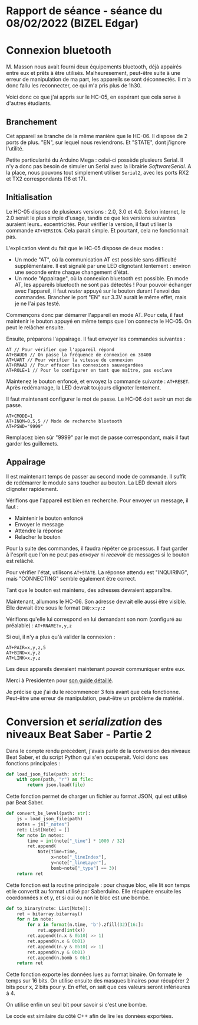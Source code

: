 # Rapport de séance - séance du 08/02/2022 (BIZEL Edgar)

# Connexion bluetooth

M. Masson nous avait fourni deux équipements bluetooth, déjà appairés entre eux et prêts à être utilisés.
Malheuresement, peut-être suite à une erreur de manipulation de ma part, les appareils se sont déconnectés. Il m'a donc fallu les reconnecter, ce qui m'a pris plus de 1h30.

Voici donc ce que j'ai appris sur le HC-05, en espérant que cela serve à d'autres étudiants.

## Branchement

Cet appareil se branche de la même manière que le HC-06. Il dispose de 2 ports de plus. "EN", sur lequel nous reviendrons. Et "STATE", dont j'ignore l'utilité.

Petite particularité du Arduino Mega : celui-ci possède plusieurs Serial. Il n'y a donc pas besoin de simuler un Serial avec la librairie *SoftwareSerial*. A la place, nous pouvons tout simplement utiliser `Serial2`, avec les ports RX2 et TX2 correspondants (16 et 17).

## Initialisation

Le HC-05 dispose de plusieurs versions : 2.0, 3.0 et 4.0. Selon internet, le 2.0 serait le plus simple d'usage, tandis ce que les versions suivantes auraient leurs.. excentricités. Pour vérifier la version, il faut utiliser la commande `AT+VERSION`. Cela parait simple. Et pourtant, cela ne fonctionnait pas.

L'explication vient du fait que le HC-05 dispose de deux modes :
- Un mode "AT", où la communication AT est possible sans difficulté supplémentaire. Il est signalé par une LED clignotant lentement : environ une seconde entre chaque changement d'état.
- Un mode "Appairage", où la connexion bluetooth est possible. En mode AT, les appareils bluetooth ne sont pas détectés ! Pour pouvoir échanger avec l'appareil, il faut *rester* appuyé sur le bouton durant l'envoi des commandes. Brancher le port "EN" sur 3.3V aurait le même effet, mais je ne l'ai pas testé.

Commençons donc par démarrer l'appareil en mode AT. Pour cela, il faut maintenir le bouton appuyé en même temps que l'on connecte le HC-05. On peut le relâcher ensuite.

Ensuite, préparons l'appairage. Il faut envoyer les commandes suivantes :
```
AT // Pour vérifier que l'appareil répond
AT+BAUD6 // On passe la fréquence de connexion en 38400
AT+UART // Pour vérifier la vitesse de connexion
AT+RMAAD // Pour effacer les connexions sauvegardées
AT+ROLE=1 // Pour le configurer en tant que maître, pas esclave
```

Maintenez le bouton enfoncé, et envoyez la commande suivante : `AT+RESET`. Après redémarrage, la LED devrait toujours clignoter lentement.

Il faut maintenant configurer le mot de passe. Le HC-06 doit avoir un mot de passe.
```
AT+CMODE=1
AT+INQM=0,5,5 // Mode de recherche bluetooth
AT+PSWD="9999"
```
Remplacez bien sûr "9999" par le mot de passe correspondant, mais il faut garder les guillemets.

## Appairage

Il est maintenant temps de passer au second mode de commande. Il suffit de redémarrer le module sans toucher au bouton. La LED devrait alors clignoter rapidement.

Vérifions que l'appareil est bien en recherche. Pour envoyer un message, il faut :
- Maintenir le bouton enfoncé
- Envoyer le message
- Attendre la réponse
- Relacher le bouton

Pour la suite des commandes, il faudra répéter ce processus. Il faut garder à l'esprit que l'on ne peut pas *envoyer* ni *recevoir* de messages si le bouton est relâché.

Pour vérifier l'état, utilisons `AT+STATE`. La réponse attendu est "INQUIRING", mais "CONNECTING" semble également être correct.

Tant que le bouton est maintenu, des adresses devraient apparaître.

Maintenant, allumons le HC-06. Son adresse devrait elle aussi être visible. Elle devrait être sous le format `INQ:x:y:z`

Vérifions qu'elle lui correspond en lui demandant son nom (configuré au préalable) : `AT+RNAME?x,y,z`

Si oui, il n'y a plus qu'à valider la connexion :
```
AT+PAIR=x,y,z,5
AT+BIND=x,y,z
AT+LINK=x,y,z
``` 

Les deux appareils devraient maintenant pouvoir communiquer entre eux.

Merci à Presidenten pour [son guide détaillé](https://arduino.stackexchange.com/a/55264).

Je précise que j'ai du le recommencer 3 fois avant que cela fonctionne. Peut-être une erreur de manipulation, peut-être un problème de matériel.

# Conversion et *serialization* des niveaux Beat Saber - Partie 2

Dans le compte rendu précédent, j'avais parlé de la conversion des niveaux Beat Saber, et du script Python qui s'en occuperait. Voici donc ses fonctions principales :
```py
def load_json_file(path: str):
    with open(path, "r") as file:
        return json.load(file)
```
Cette fonction permet de charger un fichier au format JSON, qui est utilisé par Beat Saber.
```py
def convert_bs_level(path: str):
    js = load_json_file(path)
    notes = js["_notes"]
    ret: List[Note] = []
    for note in notes:
        time = int(note["_time"] * 1000 / 32)
        ret.append(
            Note(time=time,
                 x=note["_lineIndex"],
                 y=note["_lineLayer"],
                 bomb=note["_type"] == 3))
    return ret
```
Cette fonction est la routine principale : pour chaque bloc, elle lit son temps et le convertit au format utilisé par Saberduino. Elle récupère ensuite les coordonnées x et y, et si oui ou non le bloc est une bombe.

```py
def to_binary(note: List[Note]):
    ret = bitarray.bitarray()
    for n in note:
        for x in format(n.time, 'b').zfill(32)[16:]:
            ret.append(int(x))
        ret.append((n.x & 0b10) >> 1)
        ret.append(n.x & 0b01)
        ret.append((n.y & 0b10) >> 1)
        ret.append(n.y & 0b01)
        ret.append(n.bomb & 0b1)
    return ret
```
Cette fonction exporte les données lues au format binaire. On formate le temps sur 16 bits. On utilise ensuite des masques binaires pour récupérer 2 bits pour x, 2 bits pour y. En effet, on sait que ces valeurs seront inférieures à 4.

On utilise enfin un seul bit pour savoir si c'est une bombe.

Le code est similaire du côté C++ afin de lire les données exportées.
